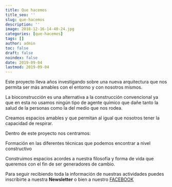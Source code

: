 ```yaml
---
title: Que hacemos
title_seo: ''
slug: que-hacemos
description: ''
image: 2018-12-16-14-40-24.jpg
categories: [que-hacemos]
tags: []
author: admin
toc: false
draft: false
noindex: false
date: 2019-09-04
lastmod: 2019-09-04
---
```

Este proyecto lleva años investigando sobre una nueva arquitectura que nos
permita ser más amables con el entorno y con nosotros mismos.

La bioconstrucción es una alternativa a la construcción convencional ya que
en esta no usamos ningún tipo de agente químico que dañe tanto la salud de
la personas como la del medio que nos rodea.

Creamos espacios amables y que permitan al igual que nosotros tener la
capacidad de respirar.

Dentro de este proyecto nos centramos:

Formación en las diferentes técnicas que podemos encontrar a nivel
constructivo

Construimos espacios acordes a nuestra filosofía y forma de vida que
queremos con el fin de ser generadores de cambio.

Para seguir recibiendo toda la información de nuestras actividades puedes
inscribirte a nuestra **Newsletter** o bien a nuestro
[FACEBOOK](https://www.facebook.com/agroecologiamurcia.org/)
